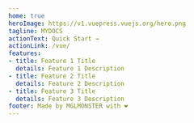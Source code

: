 ```yaml
---
home: true
heroImage: https://v1.vuepress.vuejs.org/hero.png
tagline: MYDOCS
actionText: Quick Start →
actionLink: /vue/
features:
- title: Feature 1 Title
  details: Feature 1 Description
- title: Feature 2 Title
  details: Feature 2 Description
- title: Feature 3 Title
  details: Feature 3 Description
footer: Made by MGLMONSTER with ❤️
---
```

